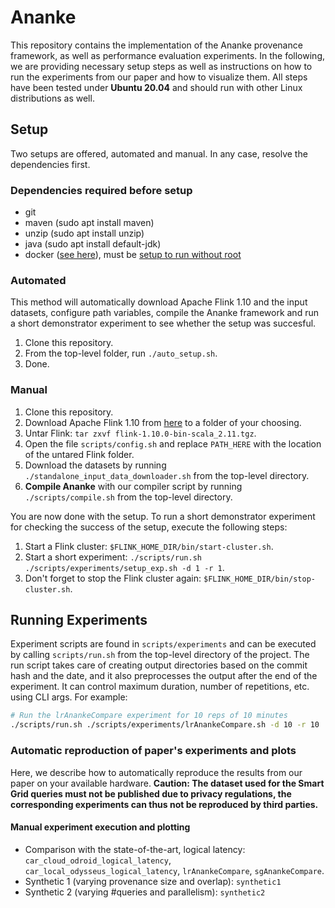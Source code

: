 # Ananke

This repository contains the implementation of the Ananke provenance framework, as well as performance evaluation experiments.
In the following, we are providing necessary setup steps as well as instructions on how to run the experiments from our paper and how to visualize them.
All steps have been tested under **Ubuntu 20.04** and should run with other Linux distributions as well.

## Setup

Two setups are offered, automated and manual. In any case, resolve the dependencies first.

### Dependencies required before setup

- git
- maven (sudo apt install maven) 
- unzip (sudo apt install unzip) 
- java (sudo apt install default-jdk) 
- docker ([see here](https://docs.docker.com/engine/install/ubuntu/)), must be [setup to run without root](https://docs.docker.com/engine/install/linux-postinstall/)

### Automated

This method will automatically download Apache Flink 1.10 and the input datasets, configure path variables, compile the Ananke framework and run a short demonstrator experiment to see whether the setup was succesful.

1. Clone this repository.
2. From the top-level folder, run `./auto_setup.sh`.
3. Done.

### Manual

1. Clone this repository.
2. Download Apache Flink 1.10 from [here](https://archive.apache.org/dist/flink/flink-1.10.0/flink-1.10.0-bin-scala_2.11.tgz) to a folder of your choosing.
3. Untar Flink: `tar zxvf flink-1.10.0-bin-scala_2.11.tgz`.
4. Open the file `scripts/config.sh` and replace `PATH_HERE` with the location of the untared Flink folder.
5. Download the datasets by running `./standalone_input_data_downloader.sh` from the top-level directory.
6. **Compile Ananke** with our compiler script by running `./scripts/compile.sh` from the top-level directory. 

You are now done with the setup. To run a short demonstrator experiment for checking the success of the setup, execute the following steps:

1. Start a Flink cluster: `$FLINK_HOME_DIR/bin/start-cluster.sh`.
2. Start a short experiment: `./scripts/run.sh ./scripts/experiments/setup_exp.sh -d 1 -r 1`.
3. Don't forget to stop the Flink cluster again: `$FLINK_HOME_DIR/bin/stop-cluster.sh`.

## Running Experiments

Experiment scripts are found in `scripts/experiments` and can be executed by calling `scripts/run.sh` from the top-level directory of the project. The run script takes care of creating output directories based on the commit hash and the date, and it also preprocesses the output after the end of the experiment. It can control maximum duration, number of repetitions, etc. using CLI args. For example:

```bash
# Run the lrAnankeCompare experiment for 10 reps of 10 minutes
./scripts/run.sh ./scripts/experiments/lrAnankeCompare.sh -d 10 -r 10
```

### Automatic reproduction of paper's experiments and plots

Here, we describe how to automatically reproduce the results from our paper on your available hardware.
**Caution: The dataset used for the Smart Grid queries must not be published due to privacy regulations, the corresponding experiments can thus not be reproduced by third parties.**

#### Manual experiment execution and plotting

- Comparison with the state-of-the-art, logical latency: `car_cloud_odroid_logical_latency`, `car_local_odysseus_logical_latency`, `lrAnankeCompare`, `sgAnankeCompare`.
- Synthetic 1 (varying provenance size and overlap): `synthetic1`
- Synthetic 2 (varying #queries and parallelism): `synthetic2`
